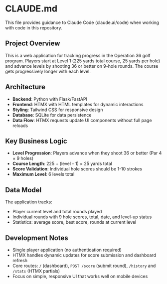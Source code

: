 # CLAUDE.md

This file provides guidance to Claude Code (claude.ai/code) when working with code in this repository.

## Project Overview

This is a web application for tracking progress in the Operation 36 golf program. Players start at Level 1 (225 yards total course, 25 yards per hole) and advance levels by shooting 36 or better on 9-hole rounds. The course gets progressively longer with each level.

## Architecture

- **Backend**: Python with Flask/FastAPI
- **Frontend**: HTMX with HTML templates for dynamic interactions
- **Styling**: Tailwind CSS for responsive design
- **Database**: SQLite for data persistence
- **Data Flow**: HTMX requests update UI components without full page reloads

## Key Business Logic

- **Level Progression**: Players advance when they shoot 36 or better (Par 4 × 9 holes)
- **Course Length**: 225 + (level - 1) × 25 yards total
- **Score Validation**: Individual hole scores should be 1-10 strokes
- **Maximum Level**: 6 levels total

## Data Model

The application tracks:
- Player current level and total rounds played
- Individual rounds with 9 hole scores, total, date, and level-up status
- Statistics: average score, best score, rounds at current level

## Development Notes

- Single player application (no authentication required)
- HTMX handles dynamic updates for score submission and dashboard refresh
- Core routes: `/` (dashboard), `POST /score` (submit round), `/history` and `/stats` (HTMX partials)
- Focus on simple, responsive UI that works well on mobile devices